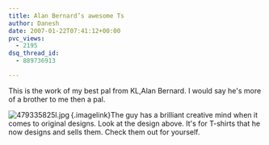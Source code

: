 ```yaml
---
title: Alan Bernard’s awesome Ts
author: Danesh
date: 2007-01-22T07:41:12+00:00
pvc_views:
  - 2195
dsq_thread_id:
  - 889736913

---
```

[][1]

This is the work of my best pal from KL,Alan Bernard. I would say he's more of a brother to me then a pal.

[<img src="/techblog/wp-content/uploads/2007/01/479335825l.thumbnail.jpg" alt="479335825l.jpg" id="image62" title="479335825l.jpg" align="left" />][2]{.imagelink}The guy has a brilliant creative mind when it comes to original designs. Look at the design above. It's for T-shirts that he now designs and sells them. Check them out for yourself.

 [1]: http://alanbernard.com/
 [2]: /techblog/wp-content/uploads/2007/01/479335825l.jpg "479335825l.jpg"